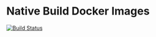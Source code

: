 # Native Build Docker Images

[![Build Status](https://travis-ci.org/andebian/docker_native-build.svg?branch=buster)](https://travis-ci.org/andebian/docker_native-build)
